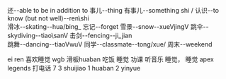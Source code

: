 
还--able to be in addition to
事儿--thing
	有事儿--something shi /
认识--to know (but not well)--ren\shi\
滑冰--skating--hua/bing_
忘记--forget
雪景--snow--xueVjingV
跳伞--skydiving--tiao\sanV
击剑--fencing--ji_jian\
跳舞--dancing--tiaoVwuV
同学--classmate--tong/xue/
周末--weekend

ei ren 喜欢睡觉
wgb 滑板huaban
吃饭 睡觉 功课
听音乐
睡觉， 睡觉
apex legends
打电话
7
3 shuijiao
1 huaban
2 yinyue

